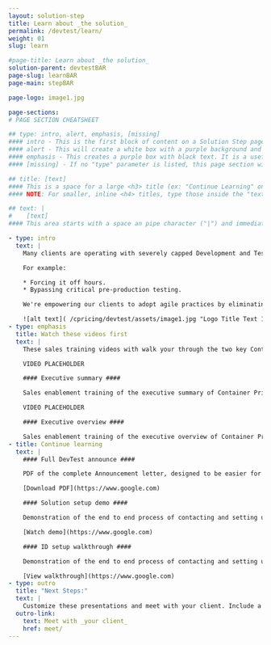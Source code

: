 ```yaml
---
layout: solution-step
title: Learn about _the solution_
permalink: /devtest/learn/
weight: 01
slug: learn

#page-title: Learn about _the solution_
solution-parent: devtestBAR
page-slug: learnBAR
page-main: stepBAR

page-logo: image1.jpg

page-sections:
# PAGE SECTION CHEATSHEET

## type: intro, alert, emphasis, [missing]
#### intro - This is the first block of content on a Solution Step page. It does not have a title (the 'page-title' parameter above handles this).
#### alert - This will create a white box with a purple background and purple text. This is a convenient way to warn a reader to something important in this process
#### emphasis - This creates a purple box with black text. It is a useful way to highlight content that may have an interactive component or needs to stand out.
#### [missing] - If no "type" parameter is listed, this page section will be a normal, borderless area of content.

## title: [text]
#### This is a space for a large <h3> title (ex: "Continue Learning" on /cpricing/salesguides/devtest/learn/). This will be inserted at the top of this Page Section.
#### NOTE: For smaller, inline <h4> titles, type those inside the "text" parameter with "#### " and " ####" around them. They will be populated with the rest of the Page Section text.

## text: |
#    [text]
#### This area starts with a space an pipe character ("|") and immediately goes to a new line. This tells Jekyll to treat this parameter as markdown. Every line after the "|" needs to be indented twice in order for YAML to know that you are not trying to start a new parameter. Enter content formatted as markdown (specifically kramdown).

- type: intro
  text: |
    Many clients are operating with severely capped Development and Test environments compromising best practices.

    For example:

    * Forcing it off hours.
    * Bypassing critical pre-production testing.

    We're empowering our clients to adopt agile practices by eliminating the fear of cost increase.

    ![alt text]( /cpricing/devtest/assets/image1.jpg "Logo Title Text 1")
- type: emphasis
  title: Watch these videos first
  text: |
    These sales training videos with walk your through the two key Container Pricing presentations you would give your clients.

    VIDEO PLACEHOLDER

    #### Executive summary ####

    Sales enablement training of the executive summary of Container Pricing for IBM Z.

    VIDEO PLACEHOLDER

    #### Executive overview ####

    Sales enablement training of the executive overview of Container Pricing for IBM Z.
- title: Continue learning
  text: |
    #### Full DevTest announce ####

    PDF of the complete Announcement letter, designed to be easier for clients to read.

    [Download PDF](https://www.google.com)

    #### Solution setup demo ####

    Demonstration of the end to end process of contacting and setting up an solution in a dedicated LPAR.

    [Watch demo](https://www.google.com)

    #### ID setup walkthrough ####

    Demonstration of the end to end process of contacting and setting up an solution in a dedidcated LPAR.

    [View walkthrough](https://www.google.com)
- type: outro
  title: "Next Steps:"
  text: |
    Customize these presentations and meet with your client. Include a senior representation from development who understands the pain points caused by severely capped DevTest environments.
  outro-link:
    text: Meet with _your client_
    href: meet/
---
```

